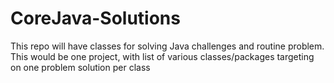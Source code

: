 # CoreJava-Solutions
 This repo will have classes for solving Java challenges and routine problem. This would be one project, with list of various classes/packages targeting on one problem solution per class
